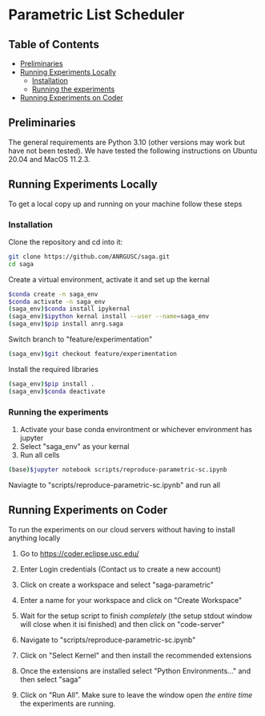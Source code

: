 # Parametric List Scheduler

<!-- table of contents -->
## Table of Contents
- [Preliminaries](#preliminaries)
- [Running Experiments Locally](#running-experiments-locally)
  - [Installation](#installation)
  - [Running the experiments](#running-the-experiments)
- [Running Experiments on Coder](#running-experiments-on-coder)

## Preliminaries
The general requirements are Python 3.10 (other versions may work but have not been tested).
We have tested the following instructions on Ubuntu 20.04 and MacOS 11.2.3.

## Running Experiments Locally

To get a local copy up and running on your machine follow these steps

### Installation

Clone the repository and cd into it:

```bash
git clone https://github.com/ANRGUSC/saga.git
cd saga
```

Create a virtual environment, activate it and set up the kernal
```bash
$conda create -n saga_env
$conda activate -n saga_env 
(saga_env)$conda install ipykernal
(saga_env)$ipython kernal install --user --name=saga_env
(saga_env)$pip install anrg.saga
```
Switch branch to "feature/experimentation"

```bash
(saga_env)$git checkout feature/experimentation
```
Install the required libraries
```bash
(saga_env)$pip install .
(saga_env)$conda deactivate
```
### Running the experiments

1. Activate your base conda environtment or whichever environment has jupyter
2. Select "saga_env" as your kernal
3. Run all cells
```bash
(base)$jupyter notebook scripts/reproduce-parametric-sc.ipynb
```
Naviagte to "scripts/reproduce-parametric-sc.ipynb" and run all 


## Running Experiments on Coder

To run the experiments on our cloud servers without having to install anything locally


1. Go to https://coder.eclipse.usc.edu/

2. Enter Login credentials (Contact us to create a new account)

3. Click on create a workspace and select "saga-parametric"

4. Enter a name for your workspace and click on "Create Workspace"

5. Wait for the setup script to finish *completely* (the setup stdout window will close when it isi finished) and then click on "code-server"

6. Navigate to "scripts/reproduce-parametric-sc.ipynb" 

7. Click on "Select Kernel" and then install the recommended extensions

8. Once the extensions are installed select "Python Environments..." and then select "saga"

9. Click on "Run All". Make sure to leave the window open *the entire time* the experiments are running.
